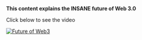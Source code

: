 **This content explains the INSANE future of Web 3.0**

Click below to see the video

[![Future of Web3](https://i.ytimg.com/vi/TV7SHUGTxNU/maxresdefault.jpg)](https://www.youtube.com/watch?v=TV7SHUGTxNU)
